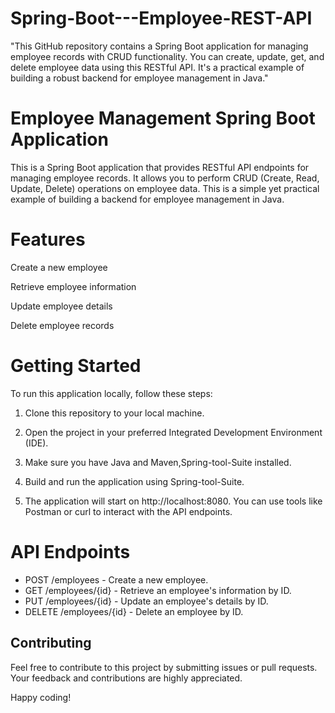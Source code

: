 # Spring-Boot---Employee-REST-API
"This GitHub repository contains a Spring Boot application for managing employee records with CRUD functionality. You can create, update, get, and delete employee data using this RESTful API. It's a practical example of building a robust backend for employee management in Java."

# Employee Management Spring Boot Application
This is a Spring Boot application that provides RESTful API endpoints for managing employee records. It allows you to perform CRUD (Create, Read, Update, Delete) operations on employee data. This is a simple yet practical example of building a backend for employee management in Java.

# Features
Create a new employee

Retrieve employee information

Update employee details

Delete employee records

# Getting Started
To run this application locally, follow these steps:

1. Clone this repository to your local machine.

2. Open the project in your preferred Integrated Development Environment (IDE).

3. Make sure you have Java and Maven,Spring-tool-Suite installed.

4. Build and run the application using Spring-tool-Suite.

5. The application will start on http://localhost:8080. You can use tools like Postman or curl to interact with the API endpoints.

# API Endpoints
- POST /employees - Create a new employee.
- GET /employees/{id} - Retrieve an employee's information by ID.
- PUT /employees/{id} - Update an employee's details by ID.
- DELETE /employees/{id} - Delete an employee by ID.

## **Contributing**
Feel free to contribute to this project by submitting issues or pull requests. Your feedback and contributions are highly appreciated.

Happy coding!
